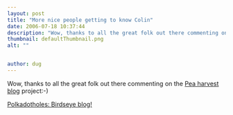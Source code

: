 ```yaml
---
layout: post
title: "More nice people getting to know Colin"
date: 2006-07-18 10:37:44
description: "Wow, thanks to all the great folk out there commenting on the Pea harvest blog project -- -) Polkadotholes --  Birdseye blog!&#8230;"
thumbnail: defaultThumbnail.png
alt: ""


author: dug
---
```


<p>Wow, thanks to all the great folk out there commenting on the <a href="http://blogs.mtengine.com/peaharvest/">Pea harvest blog</a> project:-)</p>

<p><a title="Polkadotholes: Birdseye blog!" href="http://polkadotholes.typepad.com/polkadotholes/2006/07/birdseye_blog.html">Polkadotholes: Birdseye blog!</a></p>
